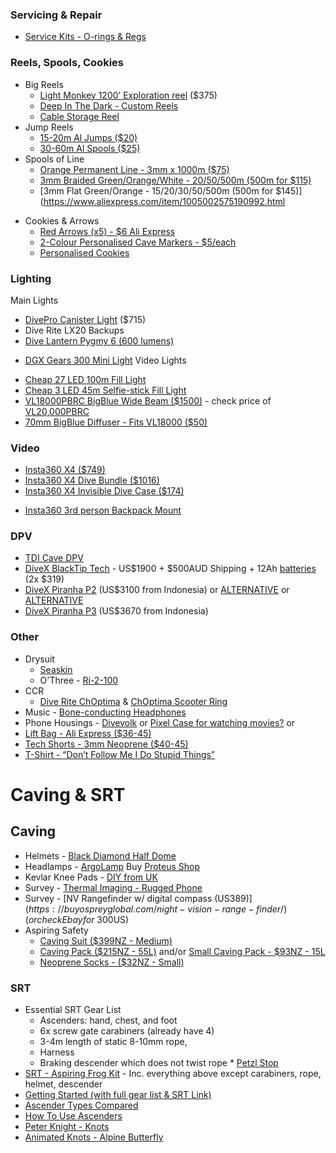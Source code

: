 ### Servicing & Repair
* [Service Kits - O-rings & Regs](https://scubagaskets.com/)
### Reels, Spools, Cookies
* Big Reels
	* [Light Monkey 1200’ Exploration reel](https://www.onlinedivegear.com.au/products/light-monkey-primary-reel-1200) ($375)
	* [Deep In The Dark - Custom Reels](https://deepinthedark.tech/)
	* [Cable Storage Reel](https://www.bunnings.com.au/click-15m-cable-storage-wheel_p0215797)
* Jump Reels
	* [15-20m Al Jumps ($20)](https://www.aliexpress.com/item/4001099510388.html) 
	* [30-60m Al Spools ($25)](https://www.aliexpress.com/item/1005003162866176.html)
* Spools of Line
	* [Orange Permanent Line - 3mm x 1000m ($75)](https://www.splicingandcutting.com.au/rope_products/throw-line-cord-braided-orange-polyethylene-3mm-x-1000m/)
	* [3mm Braided Green/Orange/White - 20/50/500m (500m for $115)](https://www.aliexpress.com/item/1005002575332089.html)
	- [3mm Flat Green/Orange - 15/20/30/50/500m (500m for $145)](https://www.aliexpress.com/item/1005002575190992.html
- Cookies & Arrows
	- [Red Arrows (x5) - $6 Ali Express](https://www.aliexpress.com/item/1005002519980821.html)
	- [2-Colour Personalised Cave Markers - $5/each ](https://divewithjeff.com/product/custom-cave-line-markers-multicolor/) 
	- [Personalised Cookies](https://cave-ha.com/cave-diving-markers/)
### Lighting
Main Lights
* [DivePro Canister Light](https://varuste.net/en/p99606/divepro-cl4200) ($715) 
* Dive Rite LX20
Backups
* [Dive Lantern Pygmy 6 (600 lumens)](https://www.divelightshop.com.au/collections/dive-lights/products/pygmy)
- [DGX Gears 300 Mini Light](https://www.divegearexpress.com/dgx-300-mini-light-kit)
Video Lights
* [Cheap 27 LED 100m Fill Light](https://www.ebay.com.au/itm/353998099665)
* [Cheap 3 LED 45m Selfie-stick Fill Light](https://www.aliexpress.com/item/1005003800239793.html)
* [VL18000PBRC BigBlue Wide Beam ($1500)](https://adreno.com.au/collections/bigblue/products/big-blue-vl18000pbrc-led-video-light-w-optional-remote-control) - check price of [VL20,000PBRC](https://adreno.com.au/collections/bigblue/products/bigblue-vl20000pbrc-lumen-wide-beam-waterproof-video-photo-light)
* [70mm BigBlue Diffuser - Fits VL18000 ($50)](https://www.bluewaterphotostore.com/big-blue-globe-light-dome-diffuser-70mm/)
### Video
* [Insta360 X4 ($749)](https://store.insta360.com/product/x4?c=2994&from=nav)
* [Insta360 X4 Dive Bundle ($1016)](https://store.insta360.com/product/x4?c=2994&from=nav)
* [Insta360 X4 Invisible Dive Case ($174)](https://store.insta360.com/product/x4-invisible-dive-case)
- [Insta360 3rd person Backpack Mount](https://store.insta360.com/product/third_person_backpack_mount)

### DPV
* [TDI Cave DPV](https://www.tdisdi.com/tdi/get-certified/tdi-dpv-cave-diver/)
* [DiveX BlackTip Tech](https://dive-xtras.com/products/tech-blacktip) - US$1900 + $500AUD Shipping + 12Ah [batteries](https://www.bunnings.com.au/dewalt-18-54v-12-0ah-xr-flexvolt-battery_p0079389) (2x $319)
* [DiveX Piranha P2](https://www.sport-instruments.com/product/divex-piranha-p2/#) (US$3100 from Indonesia) or [ALTERNATIVE](https://terminalmarine.com/diving-equipment/197-dive-x-piranha-p2-dive-scooter.html) or [ALTERNATIVE](https://www.sportindopratama.com/product/divex-piranha-p2/)
* [DiveX Piranha P3](https://www.sport-instruments.com/product/divex-piranha-p3/) (US$3670 from Indonesia)
### Other
* Drysuit
	* [Seaskin](https://www.seaskin.co.uk/)
	* O'Three - [Ri-2-100](https://www.othree.co.uk/drysuit-range/ri-2-100-drysuit/)
* CCR
	* [Dive Rite ChOptima](https://deepblueventures.com.au/rebreather/optima-cm-ccr) & [ChOptima Scooter Ring](https://diverite.com/products/o2ptima/o2ptima-cm-scooter-ring/)
* Music - [Bone-conducting Headphones](https://tayogo.com/products/tayogo-w02-upgraded-waterproof-bluetooth-bone-conduction-headphone)
* Phone Housings - [Divevolk](https://www.divevolkdiving.com/en-au/products/divevolk-seatouch-4max-underwater-iphone-diving-housing-iphone-diving-case-compatiable-for-iphone-12-pro-max-13-pro-13-pro-max?variant=44590317961443) or [Pixel Case for watching movies?](https://www.ebay.com.au/itm/196358153815) or 
* [Lift Bag - Ali Express ($36-45)](https://www.aliexpress.com/item/4001101513566.html)
* [Tech Shorts - 3mm Neoprene ($40-45)](https://www.ebay.com.au/itm/226035866029)
* [T-Shirt - “Don’t Follow Me I Do Stupid Things”](https://teechip.com/01cave-diving) 
# Caving & SRT
## Caving
* Helmets - [Black Diamond Half Dome](https://www.amazon.com/Black-Diamond-Climbing-Helmet-Denim/dp/B07KXZ133N/ref=sr_1_2?keywords=Black+Diamond+Equipment+Half+Dome+Helmet&qid=1668566757&sr=8-2)
* Headlamps - [ArgoLamp](https://www.argolamp.com/EN-index.html) Buy [Proteus Shop ](https://proteushop.com/it/luci/93798-argolamp-20-pro-luce-bianca.html)
* Kevlar Knee Pads - [DIY from UK](https://www.ebay.com.au/itm/KNEE-PADS-FOR-DIY-FITTING-PAIR-/393570369670)
* Survey - [Thermal Imaging - Rugged Phone](https://phonemax.com/products/phonemax-r4gtax-r4gt)
* Survey - [NV Rangefinder w/ digital compass (US$389)](https://buyospreyglobal.com/night-vision-range-finder/) (or check Ebay for ~$300US)
* Aspiring Safety
	* [Caving Suit ($399NZ - Medium)](https://www.aspiring.co.nz/product/caving-overalls/)
	- [Caving Pack ($215NZ - 55L)](https://www.aspiring.co.nz/product/aspiring-large-caving-pack-55l/) and/or [Small Caving Pack - $93NZ - 15L](https://www.aspiring.co.nz/product/small-cave-pack-15l/)
	- [Neoprene Socks - ($32NZ - Small)](https://www.aspiring.co.nz/product/aspiring-neoprene-socks-3mm/)
### SRT
* Essential SRT Gear List
	* Ascenders: hand, chest, and foot
	* 6x screw gate carabiners (already have 4)
	* 3-4m length of static 8-10mm rope, 
	* Harness
	* Braking descender which does not twist rope
		  * [Petzl Stop](https://www.aspiring.co.nz/product/petzl-stop-descender/)
* [SRT - Aspiring Frog Kit](https://aspiringsafety.com.au/product/srt-kit-frog-assembly-climbing-kit/) - Inc. everything above except carabiners, rope, helmet, descender
* [Getting Started (with full gear list & SRT Link)](https://caving.org.nz/pmwiki/pmwiki.php/Information/GettingStarted)
* [Ascender Types Compared](https://blog.weighmyrack.com/every-ascender-type-compared/)
* [How To Use Ascenders](https://climbingcall.com/how-to-use-ascendsers/)
* [Peter Knight - Knots](https://www.peakinstruction.com/blog/)
* [Animated Knots - Alpine Butterfly](https://www.animatedknots.com/alpine-butterfly-loop-knot)